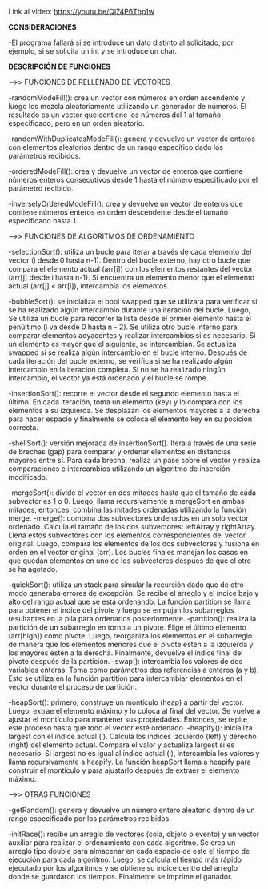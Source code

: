 Link al video: https://youtu.be/Ql74P6Thp1w


 ****CONSIDERACIONES****


-El programa fallará si se introduce un dato distinto al solicitado, por ejemplo, si se solicita un int y se introduce un char.


 ****DESCRIPCIÓN DE FUNCIONES****


-->> FUNCIONES DE RELLENADO DE VECTORES

-randomModeFill(): crea un vector con números en orden ascendente y luego los mezcla aleatoriamente utilizando un generador de números. 
El resultado es un vector que contiene los números del 1 al tamaño especificado, pero en un orden aleatorio.

-randomWithDuplicatesModeFill(): genera y devuelve un vector de enteros con elementos aleatorios dentro de un rango específico dado los parámetros recibidos.

-orderedModeFill(): crea y devuelve un vector de enteros que contiene números enteros consecutivos desde 1 hasta el número especificado por el parámetro recibido.

-inverselyOrderedModeFill(): crea y devuelve un vector de enteros que contiene números enteros en orden descendente desde el tamaño especificado hasta 1.


-->> FUNCIONES DE ALGORITMOS DE ORDENAMIENTO 

-selectionSort(): utiliza un bucle para iterar a través de cada elemento del vector (i desde 0 hasta n-1). Dentro del bucle externo, hay otro bucle que compara 
el elemento actual (arr[i]) con los elementos restantes del vector (arr[j] desde i hasta n-1). Si encuentra un elemento menor que el elemento actual (arr[j] < arr[i]), 
intercambia los elementos.

-bubbleSort(): se inicializa el bool swapped que se utilizará para verificar si se ha realizado algún intercambio durante una iteración del bucle. Luego, Se utiliza un bucle 
para recorrer la lista desde el primer elemento hasta el penúltimo (i va desde 0 hasta n - 2). Se utiliza otro bucle interno para comparar elementos adyacentes y realizar 
intercambios si es necesario. Si un elemento es mayor que el siguiente, se intercambian. Se actualiza swapped si se realiza algún intercambio en el bucle interno.
Después de cada iteración del bucle externo, se verifica si se ha realizado algún intercambio en la iteración completa. Si no se ha realizado ningún intercambio, el vector 
ya está ordenado y el bucle se rompe.

-insertionSort(): recorre el vector desde el segundo elemento hasta el último. En cada iteración, toma un elemento (key) y lo compara con los elementos a su izquierda. 
Se desplazan los elementos mayores a la derecha para hacer espacio y finalmente se coloca el elemento key en su posición correcta.

-shellSort(): versión mejorada de insertionSort(). Itera a través de una serie de brechas (gap) para comparar y ordenar elementos en distancias mayores entre sí.
Para cada brecha, realiza un pase sobre el vector y realiza comparaciones e intercambios utilizando un algoritmo de inserción modificado.

-mergeSort(): divide el vector en dos mitades hasta que el tamaño de cada subvector es 1 o 0. Luego, llama recursivamente a mergeSort en ambas mitades, entonces, combina 
las mitades ordenadas utilizando la función merge.
-merge(): combina dos subvectores ordenados en un solo vector ordenado. Calcula el tamaño de los dos subvectores: leftArray y rightArray. Llena estos subvectores con los 
elementos correspondientes del vector original. Luego, compara los elementos de los dos subvectores y fusiona en orden en el vector original (arr).
Los bucles finales manejan los casos en que quedan elementos en uno de los subvectores después de que el otro se ha agotado.

-quickSort(): utiliza un stack para simular la recursión dado que de otro modo generaba errores de excepción. Se recibe el arreglo y el índice bajo y alto del rango actual que se 
está ordenando. La función partition se llama para obtener el índice del pivote y luego se empujan los subarreglos resultantes en la pila para ordenarlos posteriormente.
-partition(): realiza la partición de un subarreglo en torno a un pivote. Elige el último elemento (arr[high]) como pivote. Luego, reorganiza los elementos en el subarreglo de 
manera que los elementos menores que el pivote estén a la izquierda y los mayores estén a la derecha. Finalmente, devuelve el índice final del pivote después de la partición.
-swap(): intercambia los valores de dos variables enteras. Toma como parámetros dos referencias a enteros (a y b). Esto se utiliza en la función partition para intercambiar 
elementos en el vector durante el proceso de partición.

-heapSort(): primero, construye un montículo (heap) a partir del vector. Luego, extrae el elemento máximo y lo coloca al final del vector. Se vuelve a ajustar el montículo para 
mantener sus propiedades. Entonces, se repite este proceso hasta que todo el vector esté ordenado.
-heapify(): inicializa largest con el índice actual (i). Calcula los índices izquierdo (left) y derecho (right) del elemento actual. Compara el valor y actualiza largest si es necesario.
Si largest no es igual al índice actual (i), intercambia los valores y llama recursivamente a heapify. La función heapSort llama a heapify para construir el montículo y para ajustarlo 
después de extraer el elemento máximo.


-->> OTRAS FUNCIONES

-getRandom(): genera y devuelve un número entero aleatorio dentro de un rango especificado por los parámetros recibidos.

-initRace(): recibe un arreglo de vectores (cola, objeto o evento) y un vector auxiliar para realizar el ordenamiento con cada algoritmo. 
Se crea un arreglo tipo double para almacenar en cada espacio de este el tiempo de ejecución para cada algoritmo. Luego, se calcula el tiempo más rápido 
ejecutado por los algoritmos y se obtiene su índice dentro del arreglo donde se guardaron los tiempos. Finalmente se imprime el ganador.

